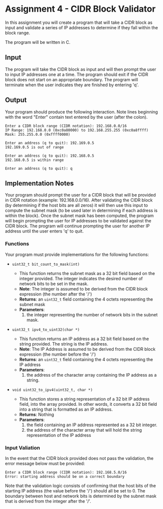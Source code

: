 # Assignment 4 - CIDR Block Validator
In this assignment you will create a program that will take a CIDR block as input and validate a series of IP addresses to determine if they fall within the block range.

The program will be written in C.

## Input
The program will take the CIDR block as input and will then prompt the user to input IP addresses one at a time.  The program should exit if the CIDR block does not start on an appropriate boundary.  The program will terminate when the user indicates they are finished by entering 'q'.

## Output
Your program should produce the following interaction.  Note lines beginning with the word "Enter" contain text entered by the user (after the colon).

	Enter a CIDR block range (CIDR notation): 192.168.0.0/16
	IP Range: 192.168.0.0 (0xc0a80000) to 192.168.255.255 (0xc0a8ffff)
	Mask: 255.255.0.0 (0xffff0000)

	Enter an address (q to quit): 192.169.0.5
	192.169.0.5 is out of range

	Enter an address (q to quit): 192.168.0.5
	192.168.0.5 is within range

	Enter an address (q to quit): q

## Implementation Notes
Your program should prompt the user for a CIDR block that will be provided in CIDR notation (example: 192.168.0.0/16).  After validating the CIDR block (by determining if the host bits are all zeros) it will then use this input to compute the subnet mask (to be used later in determining if each address is within the block).  Once the subnet mask has been computed, the program will begin prompting the user for IP addresses to be validated against the CIDR block.  The program will continue prompting the user for another IP address until the user enters 'q' to quit.

### Functions
Your program must provide implementations for the following functions:

 - `uint32_t bit_count_to_mask(int)`
   - This function returns the subnet mask as a 32 bit field based on the integer provided.  The integer indicates the desired number of network bits to be set in the mask.
   - **Note**: The integer is assumed to be derived from the CIDR block expression (the number after the '/')
   - **Returns**:  an `uint32_t` field containing the 4 octets representing the subnet mask
   - **Parameters**:
      1. the integer representing the number of network bits in the subnet mask.

 - `uint32_t ipv4_to_uint32(char *)`
   - This function returns an IP address as a 32 bit field based on the string provided.  The string is the IP address.
   - **Note**: The IP Address is assumed to be derived from the CIDR block expression (the number before the '/')
   - **Returns**:  an `uint32_t` field containing the 4 octets representing the IP address
   - **Parameters**:
      1. the address of the character array containing the IP address as a string.

 - `void uint32_to_ipv4(uint32_t, char *)`
   - This function stores a string representation of a 32 bit IP address field, into the array provided.  In other words, it converts a 32 bit field into a string that is formatted as an IP address.
   - **Returns**:  Nothing
   - **Parameters**:
      1. the field containing an IP address represented as a 32 bit integer.
      2. the address of the character array that will hold the string representation of the IP address

### Input Valiation
In the event that the CIDR block provided does not pass the validation, the error message below must be provided:

	Enter a CIDR block range (CIDR notation): 192.168.5.0/16
	Error: starting address should be on a correct boundary

Note that the validation logic consists of confirming that the host bits of the starting IP address (the value before the '/') should all be set to 0.  The boundary between host and network bits is determined by the subnet mask that is derived from the integer after the '/'.
